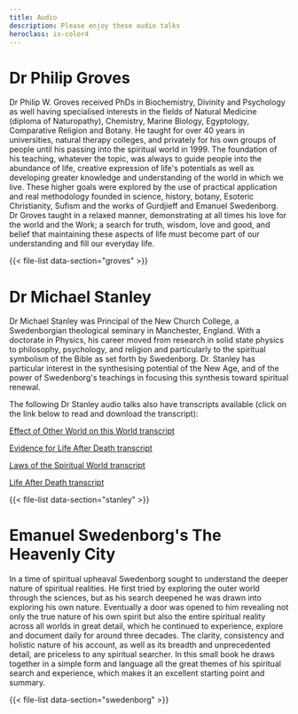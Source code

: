 ```yaml
---
title: Audio
description: Please enjoy these audio talks
heroclass: is-color4
---
```


# Dr Philip Groves

Dr Philip W. Groves received PhDs in Biochemistry, Divinity and Psychology as well having specialised interests in the fields of Natural Medicine (diploma of Naturopathy), Chemistry, Marine Biology, Egyptology, Comparative Religion and Botany. He taught for over 40 years in universities, natural therapy colleges, and privately for his own groups of people until his passing into the spiritual world in 1999. The foundation of his teaching, whatever the topic, was always to guide people into the abundance of life, creative expression of life's potentials as well as developing greater knowledge and understanding of the world in which we live. These higher goals were explored by the use of practical application and real methodology founded in science, history, botany, Esoteric Christianity, Sufism and the works of Gurdjieff and Emanuel Swedenborg. Dr Groves taught in a relaxed manner, demonstrating at all times his love for the world and the Work; a search for truth, wisdom, love and good, and belief that maintaining these aspects of life must become part of our understanding and fill our everyday life.

{{< file-list data-section="groves" >}}

# Dr Michael Stanley

Dr Michael Stanley was Principal of the New Church College, a Swedenborgian theological seminary in Manchester, England. With a doctorate in Physics, his career moved from research in solid state physics to philosophy, psychology, and religion and particularly to the spiritual symbolism of the Bible as set forth by Swedenborg. Dr. Stanley has particular interest in the synthesising potential of the New Age, and of the power of Swedenborg's teachings in focusing this synthesis toward spiritual renewal.

The following Dr Stanley audio talks also have transcripts available (click on the link below to read and download the transcript):

[Effect of Other World on this World transcript](https://static.swedenborg.com.au/pdf/transcripts/DrMichaelStanley_Other-World-Effect-on-This-World_transcript.pdf) 

[Evidence for Life After Death transcript](https://static.swedenborg.com.au/pdf/transcripts/DrMichaelStanley_Evidence-of-Life-After-Death_transcript.pdf) 

[Laws of the Spiritual World transcript](https://static.swedenborg.com.au/pdf/transcripts/DrMichaelStanley_Laws-of-the-Spiritual-World_transcript.pdf) 

[Life After Death transcript](https://static.swedenborg.com.au/pdf/transcripts/DrMichaelStanley_Life-After-Death_transcript.pdf)

{{< file-list data-section="stanley" >}}

# Emanuel Swedenborg's The Heavenly City

In a time of spiritual upheaval Swedenborg sought to understand the deeper nature of spiritual realities. He first tried by exploring the outer world through the sciences, but as his search deepened he was drawn into exploring his own nature. Eventually a door was opened to him revealing not only the true nature of his own spirit but also the entire spiritual reality across all worlds in great detail, which he continued to experience, explore and document daily for around three decades. The clarity, consistency and holistic nature of his account, as well as its breadth and unprecedented detail, are priceless to any spiritual searcher. In this small book he draws together in a simple form and language all the great themes of his spiritual search and experience, which makes it an excellent starting point and summary.

{{< file-list data-section="swedenborg" >}}